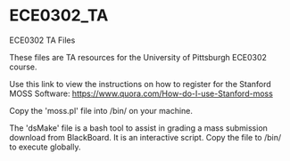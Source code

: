 # ECE0302_TA
ECE0302 TA Files

These files are TA resources for the University of Pittsburgh ECE0302 course. 

Use this link to view the instructions on how to register for the Stanford MOSS Software: https://www.quora.com/How-do-I-use-Stanford-moss

Copy the 'moss.pl' file into /bin/ on your machine.

The 'dsMake' file is a bash tool to assist in grading a mass submission download from BlackBoard. It is an interactive script. Copy the file to /bin/ to execute globally. 
